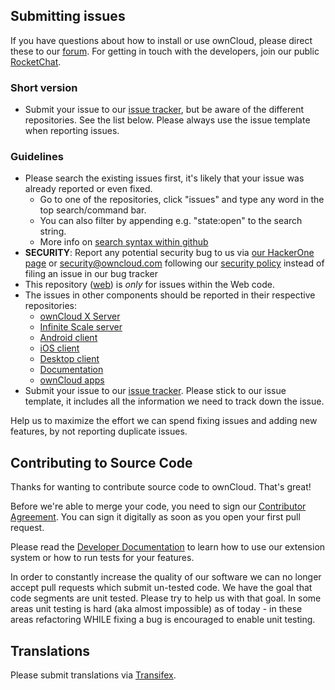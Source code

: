 ## Submitting issues

If you have questions about how to install or use ownCloud, please direct these to our [forum][forum].
For getting in touch with the developers, join our public [RocketChat][rocketchat].

### Short version

 * Submit your issue to our [issue tracker][tracker], but be aware of the different repositories. See the list below. Please always use the issue template when reporting issues.

### Guidelines
* Please search the existing issues first, it's likely that your issue was already reported or even fixed.
  - Go to one of the repositories, click "issues" and type any word in the top search/command bar.
  - You can also filter by appending e.g. "state:open" to the search string.
  - More info on [search syntax within github](https://help.github.com/articles/searching-issues)
* __SECURITY__: Report any potential security bug to us via [our HackerOne page](https://hackerone.com/owncloud) or security@owncloud.com following our [security policy](https://owncloud.org/security/) instead of filing an issue in our bug tracker
* This repository ([web](https://github.com/owncloud/web/issues)) is *only* for issues within the Web code.
* The issues in other components should be reported in their respective repositories: 
  - [ownCloud X Server](https://github.com/owncloud/core/issues)
  - [Infinite Scale server](https://github.com/owncloud/ocis/issues)
  - [Android client](https://github.com/owncloud/android/issues)
  - [iOS client](https://github.com/owncloud/ios-app)
  - [Desktop client](https://github.com/owncloud/client/issues)
  - [Documentation](https://github.com/owncloud/docs/issues)
  - [ownCloud apps](https://github.com/owncloud/core/wiki/Apps)
* Submit your issue to our [issue tracker][tracker]. Please stick to our issue template, it includes all the information we need to track down the issue.

Help us to maximize the effort we can spend fixing issues and adding new features, by not reporting duplicate issues.

[tracker]: https://github.com/owncloud/web/issues/new
[forum]: https://central.owncloud.org/
[rocketchat]: https://talk.owncloud.com/channel/web

## Contributing to Source Code

Thanks for wanting to contribute source code to ownCloud. That's great!

Before we're able to merge your code, you need to sign our [Contributor Agreement][agreement]. You can sign it digitally as soon as you open your first pull request.

Please read the [Developer Documentation][devmanual] to learn how to use our extension system or how to run tests for your features.

In order to constantly increase the quality of our software we can no longer accept pull requests which submit un-tested code.
We have the goal that code segments are unit tested. Please try to help us with that goal. In some areas unit testing is hard 
(aka almost impossible) as of today - in these areas refactoring WHILE fixing a bug is encouraged to enable unit testing.

[agreement]: https://owncloud.com/contribute/join-the-development/contributor-agreement/
[devmanual]: https://owncloud.dev/clients/web/

## Translations
Please submit translations via [Transifex][transifex].

[transifex]: https://www.transifex.com/projects/p/owncloud-web/
